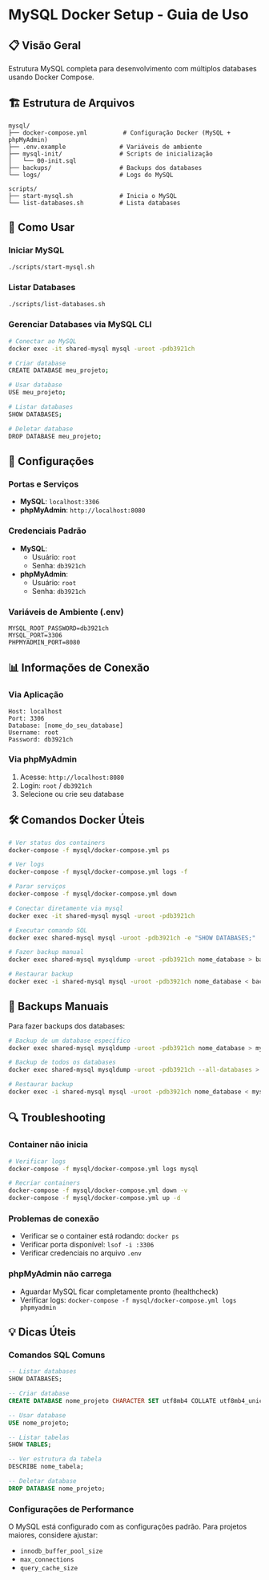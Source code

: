 # MySQL Docker Setup - Guia de Uso

## 📋 Visão Geral

Estrutura MySQL completa para desenvolvimento com múltiplos databases usando Docker Compose.

## 🏗️ Estrutura de Arquivos

```
mysql/
├── docker-compose.yml          # Configuração Docker (MySQL + phpMyAdmin)
├── .env.example               # Variáveis de ambiente
├── mysql-init/                # Scripts de inicialização
│   └── 00-init.sql
├── backups/                   # Backups dos databases
└── logs/                      # Logs do MySQL

scripts/
├── start-mysql.sh             # Inicia o MySQL
└── list-databases.sh          # Lista databases
```

## 🚀 Como Usar

### Iniciar MySQL
```bash
./scripts/start-mysql.sh
```

### Listar Databases
```bash
./scripts/list-databases.sh
```

### Gerenciar Databases via MySQL CLI
```bash
# Conectar ao MySQL
docker exec -it shared-mysql mysql -uroot -pdb3921ch

# Criar database
CREATE DATABASE meu_projeto;

# Usar database
USE meu_projeto;

# Listar databases
SHOW DATABASES;

# Deletar database
DROP DATABASE meu_projeto;
```

## 🔧 Configurações

### Portas e Serviços
- **MySQL**: `localhost:3306`
- **phpMyAdmin**: `http://localhost:8080`

### Credenciais Padrão
- **MySQL**:
  - Usuário: `root`
  - Senha: `db3921ch`
- **phpMyAdmin**:
  - Usuário: `root`
  - Senha: `db3921ch`

### Variáveis de Ambiente (.env)
```env
MYSQL_ROOT_PASSWORD=db3921ch
MYSQL_PORT=3306
PHPMYADMIN_PORT=8080
```

## 📊 Informações de Conexão

### Via Aplicação
```
Host: localhost
Port: 3306
Database: [nome_do_seu_database]
Username: root
Password: db3921ch
```

### Via phpMyAdmin
1. Acesse: `http://localhost:8080`
2. Login: `root` / `db3921ch`
3. Selecione ou crie seu database

## 🛠️ Comandos Docker Úteis

```bash
# Ver status dos containers
docker-compose -f mysql/docker-compose.yml ps

# Ver logs
docker-compose -f mysql/docker-compose.yml logs -f

# Parar serviços
docker-compose -f mysql/docker-compose.yml down

# Conectar diretamente via mysql
docker exec -it shared-mysql mysql -uroot -pdb3921ch

# Executar comando SQL
docker exec shared-mysql mysql -uroot -pdb3921ch -e "SHOW DATABASES;"

# Fazer backup manual
docker exec shared-mysql mysqldump -uroot -pdb3921ch nome_database > backup.sql

# Restaurar backup
docker exec -i shared-mysql mysql -uroot -pdb3921ch nome_database < backup.sql
```

## 📁 Backups Manuais

Para fazer backups dos databases:

```bash
# Backup de um database específico
docker exec shared-mysql mysqldump -uroot -pdb3921ch nome_database > mysql/backups/nome_database_$(date +%Y%m%d_%H%M%S).sql

# Backup de todos os databases
docker exec shared-mysql mysqldump -uroot -pdb3921ch --all-databases > mysql/backups/all_databases_$(date +%Y%m%d_%H%M%S).sql

# Restaurar backup
docker exec -i shared-mysql mysql -uroot -pdb3921ch nome_database < mysql/backups/arquivo_backup.sql
```

## 🔍 Troubleshooting

### Container não inicia
```bash
# Verificar logs
docker-compose -f mysql/docker-compose.yml logs mysql

# Recriar containers
docker-compose -f mysql/docker-compose.yml down -v
docker-compose -f mysql/docker-compose.yml up -d
```

### Problemas de conexão
- Verificar se o container está rodando: `docker ps`
- Verificar porta disponível: `lsof -i :3306`
- Verificar credenciais no arquivo `.env`

### phpMyAdmin não carrega
- Aguardar MySQL ficar completamente pronto (healthcheck)
- Verificar logs: `docker-compose -f mysql/docker-compose.yml logs phpmyadmin`

## 💡 Dicas Úteis

### Comandos SQL Comuns
```sql
-- Listar databases
SHOW DATABASES;

-- Criar database
CREATE DATABASE nome_projeto CHARACTER SET utf8mb4 COLLATE utf8mb4_unicode_ci;

-- Usar database
USE nome_projeto;

-- Listar tabelas
SHOW TABLES;

-- Ver estrutura da tabela
DESCRIBE nome_tabela;

-- Deletar database
DROP DATABASE nome_projeto;
```

### Configurações de Performance
O MySQL está configurado com as configurações padrão. Para projetos maiores, considere ajustar:
- `innodb_buffer_pool_size`
- `max_connections`
- `query_cache_size`